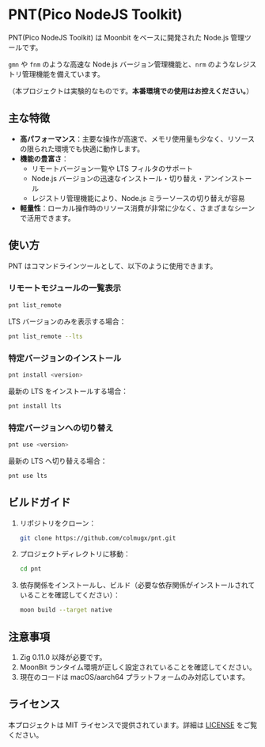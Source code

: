 # PNT(Pico NodeJS Toolkit)

PNT(Pico NodeJS Toolkit) は Moonbit をベースに開発された Node.js 管理ツールです。

`gmn` や `fnm` のような高速な Node.js バージョン管理機能と、`nrm` のようなレジストリ管理機能を備えています。

（本プロジェクトは実験的なものです。**本番環境での使用はお控えください。**）

## 主な特徴

- **高パフォーマンス**：主要な操作が高速で、メモリ使用量も少なく、リソースの限られた環境でも快適に動作します。
- **機能の豊富さ**：
  - リモートバージョン一覧や LTS フィルタのサポート
  - Node.js バージョンの迅速なインストール・切り替え・アンインストール
  - レジストリ管理機能により、Node.js ミラーソースの切り替えが容易
- **軽量性**：ローカル操作時のリソース消費が非常に少なく、さまざまなシーンで活用できます。

## 使い方

PNT はコマンドラインツールとして、以下のように使用できます。

### リモートモジュールの一覧表示

```bash
pnt list_remote
```

LTS バージョンのみを表示する場合：

```bash
pnt list_remote --lts
```

### 特定バージョンのインストール

```bash
pnt install <version>
```

最新の LTS をインストールする場合：

```bash
pnt install lts
```

### 特定バージョンへの切り替え

```bash
pnt use <version>
```

最新の LTS へ切り替える場合：

```bash
pnt use lts
```

## ビルドガイド

1. リポジトリをクローン：
   ```bash
   git clone https://github.com/colmugx/pnt.git
   ```
2. プロジェクトディレクトリに移動：
   ```bash
   cd pnt
   ```
3. 依存関係をインストールし、ビルド（必要な依存関係がインストールされていることを確認してください）：
   ```bash
   moon build --target native
   ```

## 注意事項

1. Zig 0.11.0 以降が必要です。
2. MoonBit ランタイム環境が正しく設定されていることを確認してください。
3. 現在のコードは macOS/aarch64 プラットフォームのみ対応しています。

## ライセンス

本プロジェクトは MIT ライセンスで提供されています。詳細は [LICENSE](LICENSE) をご覧ください。
